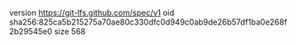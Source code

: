 version https://git-lfs.github.com/spec/v1
oid sha256:825ca5b215275a70ae80c330dfc0d949c0ab9de26b57df1ba0e268f2b29545e0
size 568
